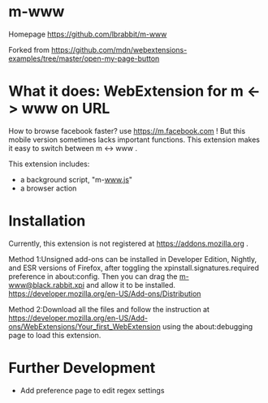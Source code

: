 # m-www
Homepage https://github.com/lbrabbit/m-www

Forked from https://github.com/mdn/webextensions-examples/tree/master/open-my-page-button

# What it does: WebExtension for m <-> www on URL

How to browse facebook faster? use https://m.facebook.com ! But this mobile version sometimes lacks important functions. This extension makes it easy to switch between m <-> www .

This extension includes:

* a background script, "m-www.js"
* a browser action

# Installation

Currently, this extension is not registered at https://addons.mozilla.org .

Method 1:Unsigned add-ons can be installed in Developer Edition, Nightly, and ESR versions of Firefox, after toggling the xpinstall.signatures.required preference in about:config. Then you can drag the m-www@black.rabbit.xpi and allow it to be installed. https://developer.mozilla.org/en-US/Add-ons/Distribution

Method 2:Download all the files and follow the instruction at https://developer.mozilla.org/en-US/Add-ons/WebExtensions/Your_first_WebExtension
using the about:debugging page to load this extension.

# Further Development

* Add preference page to edit regex settings
